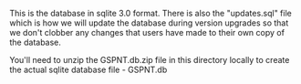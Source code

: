 This is the database in sqlite 3.0 format.  There is also the "updates.sql" file which is how we will update the database during version upgrades so that we don't clobber any changes that users have made to their own copy of the database.

You'll need to unzip the GSPNT.db.zip file in this directory locally to create the actual sqlite database file - GSPNT.db
